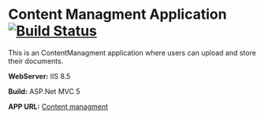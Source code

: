 # Content Managment Application [![Build Status](http://54.173.3.188:8080/buildStatus/icon?job=CM_DEV)](http://54.173.3.188:8080/job/CM_DEV/)


This is an ContentManagment application where users can upload and store their documents.

**WebServer:** IIS 8.5

**Build:** ASP.Net MVC 5

**APP URL:** [Content managment](http://ec2-54-209-15-120.compute-1.amazonaws.com:8010/)
